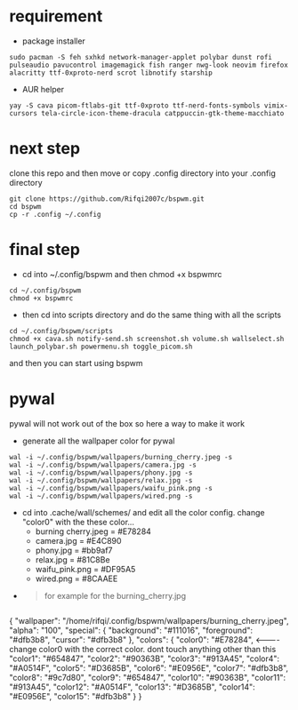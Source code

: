 # requirement
- package installer
```
sudo pacman -S feh sxhkd network-manager-applet polybar dunst rofi pulseaudio pavucontrol imagemagick fish ranger nwg-look neovim firefox alacritty ttf-0xproto-nerd scrot libnotify starship
```
- AUR helper
```
yay -S cava picom-ftlabs-git ttf-0xproto ttf-nerd-fonts-symbols vimix-cursors tela-circle-icon-theme-dracula catppuccin-gtk-theme-macchiato
```
# next step
clone this repo and then move or copy .config directory into your .config directory
```
git clone https://github.com/Rifqi2007c/bspwm.git
cd bspwm
cp -r .config ~/.config
```
# final step
 - cd into ~/.config/bspwm and then chmod +x bspwmrc
```
cd ~/.config/bspwm
chmod +x bspwmrc
```
 - then cd into scripts directory and do the same thing with all the scripts
```
cd ~/.config/bspwm/scripts
chmod +x cava.sh notify-send.sh screenshot.sh volume.sh wallselect.sh launch_polybar.sh powermenu.sh toggle_picom.sh
```
and then you can start using bspwm

# pywal
pywal will not work out of the box so here a way to make it work
 - generate all the wallpaper color for pywal
```
wal -i ~/.config/bspwm/wallpapers/burning_cherry.jpeg -s
wal -i ~/.config/bspwm/wallpapers/camera.jpg -s
wal -i ~/.config/bspwm/wallpapers/phony.jpg -s
wal -i ~/.config/bspwm/wallpapers/relax.jpg -s
wal -i ~/.config/bspwm/wallpapers/waifu_pink.png -s
wal -i ~/.config/bspwm/wallpapers/wired.png -s
```
 - cd into .cache/wall/schemes/ and edit all the color config. change "color0" with the these color...
   - burning cherry.jpeg = #E78284
   - camera.jpg          = #E4C890
   - phony.jpg           = #bb9af7
   - relax.jpg           = #81C8Be
   - waifu_pink.png      = #DF95A5
   - wired.png           = #8CAAEE
 - > for example for the burning_cherry.jpg
   ```
{
    "wallpaper": "/home/rifqi/.config/bspwm/wallpapers/burning_cherry.jpeg",
    "alpha": "100",
    "special": {
        "background": "#111016",
        "foreground": "#dfb3b8",
        "cursor": "#dfb3b8"
    },
    "colors": {
        "color0": "#E78284", <---- change color0 with the correct color. dont touch anything other than this
        "color1": "#654847",
        "color2": "#90363B",
        "color3": "#913A45",
        "color4": "#A0514F",
        "color5": "#D3685B",
        "color6": "#E0956E",
        "color7": "#dfb3b8",
        "color8": "#9c7d80",
        "color9": "#654847",
        "color10": "#90363B",
        "color11": "#913A45",
        "color12": "#A0514F",
        "color13": "#D3685B",
        "color14": "#E0956E",
        "color15": "#dfb3b8"
    }
}
   ```
